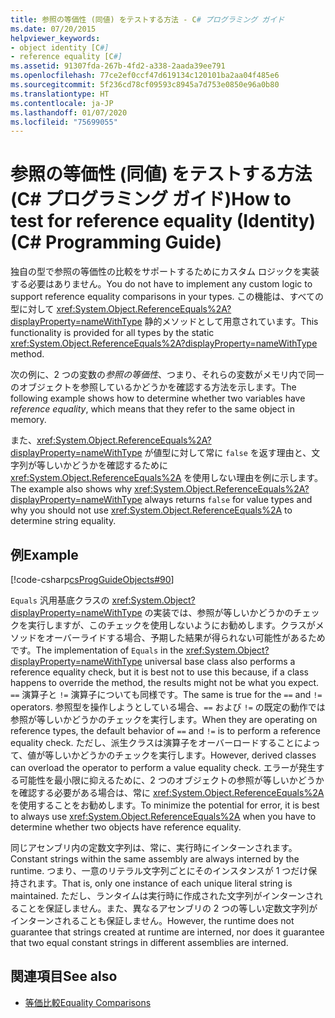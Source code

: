 ```yaml
---
title: 参照の等価性 (同値) をテストする方法 - C# プログラミング ガイド
ms.date: 07/20/2015
helpviewer_keywords:
- object identity [C#]
- reference equality [C#]
ms.assetid: 91307fda-267b-4fd2-a338-2aada39ee791
ms.openlocfilehash: 77ce2ef0ccf47d619134c120101ba2aa04f485e6
ms.sourcegitcommit: 5f236cd78cf09593c8945a7d753e0850e96a0b80
ms.translationtype: HT
ms.contentlocale: ja-JP
ms.lasthandoff: 01/07/2020
ms.locfileid: "75699055"
---
```

# <a name="how-to-test-for-reference-equality-identity-c-programming-guide"></a><span data-ttu-id="05f69-102">参照の等価性 (同値) をテストする方法 (C# プログラミング ガイド)</span><span class="sxs-lookup"><span data-stu-id="05f69-102">How to test for reference equality (Identity) (C# Programming Guide)</span></span>
<span data-ttu-id="05f69-103">独自の型で参照の等価性の比較をサポートするためにカスタム ロジックを実装する必要はありません。</span><span class="sxs-lookup"><span data-stu-id="05f69-103">You do not have to implement any custom logic to support reference equality comparisons in your types.</span></span> <span data-ttu-id="05f69-104">この機能は、すべての型に対して <xref:System.Object.ReferenceEquals%2A?displayProperty=nameWithType> 静的メソッドとして用意されています。</span><span class="sxs-lookup"><span data-stu-id="05f69-104">This functionality is provided for all types by the static <xref:System.Object.ReferenceEquals%2A?displayProperty=nameWithType> method.</span></span>  
  
 <span data-ttu-id="05f69-105">次の例に、2 つの変数の*参照の等価性*、つまり、それらの変数がメモリ内で同一のオブジェクトを参照しているかどうかを確認する方法を示します。</span><span class="sxs-lookup"><span data-stu-id="05f69-105">The following example shows how to determine whether two variables have *reference equality*, which means that they refer to the same object in memory.</span></span>  
  
 <span data-ttu-id="05f69-106">また、<xref:System.Object.ReferenceEquals%2A?displayProperty=nameWithType> が値型に対して常に `false` を返す理由と、文字列が等しいかどうかを確認するために <xref:System.Object.ReferenceEquals%2A> を使用しない理由を例に示します。</span><span class="sxs-lookup"><span data-stu-id="05f69-106">The example also shows why <xref:System.Object.ReferenceEquals%2A?displayProperty=nameWithType> always returns `false` for value types and why you should not use  <xref:System.Object.ReferenceEquals%2A> to determine string equality.</span></span>  
  
## <a name="example"></a><span data-ttu-id="05f69-107">例</span><span class="sxs-lookup"><span data-stu-id="05f69-107">Example</span></span>  
 [!code-csharp[csProgGuideObjects#90](~/samples/snippets/csharp/VS_Snippets_VBCSharp/csProgGuideObjects/CS/Objects.cs#90)]  
  
 <span data-ttu-id="05f69-108">`Equals` 汎用基底クラスの <xref:System.Object?displayProperty=nameWithType> の実装では、参照が等しいかどうかのチェックを実行しますが、このチェックを使用しないようにお勧めします。クラスがメソッドをオーバーライドする場合、予期した結果が得られない可能性があるためです。</span><span class="sxs-lookup"><span data-stu-id="05f69-108">The implementation of `Equals` in the <xref:System.Object?displayProperty=nameWithType> universal base class also performs a reference equality check, but it is best not to use this because, if a class happens to override the method, the results might not be what you expect.</span></span> <span data-ttu-id="05f69-109">`==` 演算子と `!=` 演算子についても同様です。</span><span class="sxs-lookup"><span data-stu-id="05f69-109">The same is true for the `==` and `!=` operators.</span></span> <span data-ttu-id="05f69-110">参照型を操作しようとしている場合、`==` および `!=` の既定の動作では参照が等しいかどうかのチェックを実行します。</span><span class="sxs-lookup"><span data-stu-id="05f69-110">When they are operating on reference types, the default behavior of `==` and `!=` is to perform a reference equality check.</span></span> <span data-ttu-id="05f69-111">ただし、派生クラスは演算子をオーバーロードすることによって、値が等しいかどうかのチェックを実行します。</span><span class="sxs-lookup"><span data-stu-id="05f69-111">However, derived classes can overload the operator to perform a value equality check.</span></span> <span data-ttu-id="05f69-112">エラーが発生する可能性を最小限に抑えるために、2 つのオブジェクトの参照が等しいかどうかを確認する必要がある場合は、常に <xref:System.Object.ReferenceEquals%2A> を使用することをお勧めします。</span><span class="sxs-lookup"><span data-stu-id="05f69-112">To minimize the potential for error, it is best to always use <xref:System.Object.ReferenceEquals%2A> when you have to determine whether two objects have reference equality.</span></span>  
  
 <span data-ttu-id="05f69-113">同じアセンブリ内の定数文字列は、常に、実行時にインターンされます。</span><span class="sxs-lookup"><span data-stu-id="05f69-113">Constant strings within the same assembly are always interned by the runtime.</span></span> <span data-ttu-id="05f69-114">つまり、一意のリテラル文字列ごとにそのインスタンスが 1 つだけ保持されます。</span><span class="sxs-lookup"><span data-stu-id="05f69-114">That is, only one instance of each unique literal string is maintained.</span></span> <span data-ttu-id="05f69-115">ただし、ランタイムは実行時に作成された文字列がインターンされることを保証しません。また、異なるアセンブリの 2 つの等しい定数文字列がインターンされることも保証しません。</span><span class="sxs-lookup"><span data-stu-id="05f69-115">However, the runtime does not guarantee that strings created at runtime are interned, nor does it guarantee that two equal constant strings in different assemblies are interned.</span></span>  
  
## <a name="see-also"></a><span data-ttu-id="05f69-116">関連項目</span><span class="sxs-lookup"><span data-stu-id="05f69-116">See also</span></span>

- [<span data-ttu-id="05f69-117">等価比較</span><span class="sxs-lookup"><span data-stu-id="05f69-117">Equality Comparisons</span></span>](./equality-comparisons.md)
